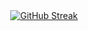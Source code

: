 <div align="center">
  <a href="https://git.io/streak-stats"><img src="https://streak-stats.demolab.com?user=InfoMathias&theme=dark&hide_border=true&fire=D280EB&ring=3B76EB&currStreakLabel=EBEBEB" alt="GitHub Streak" /></a>
</div>

<!--
**InfoMathias/InfoMathias** is a ✨ _special_ ✨ repository because its `README.md` (this file) appears on your GitHub profile.

Here are some ideas to get you started:

- 🔭 I’m currently working on ...
- 🌱 I’m currently learning ...
- 👯 I’m looking to collaborate on ...
- 🤔 I’m looking for help with ...
- 💬 Ask me about ...
- 📫 How to reach me: ...
- 😄 Pronouns: ...
- ⚡ Fun fact: ...
-->
